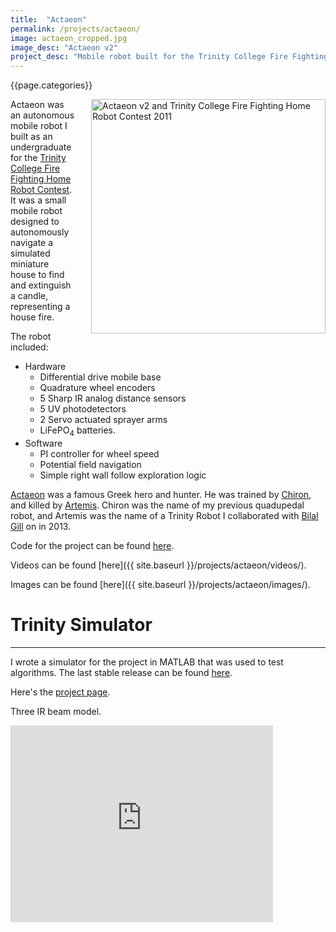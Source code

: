```yaml
---
title:  "Actaeon"
permalink: /projects/actaeon/
image: actaeon_cropped.jpg
image_desc: "Actaeon v2"
project_desc: "Mobile robot built for the Trinity College Fire Fighting Home Robot Contest."
---
```


{{page.categories}}

<img style="float: right; padding: 0px 0px 0px 25px" 
     src="{{site.baseurl}}/_projects/actaeon/actaeon_cropped.jpg" 
     alt="Actaeon v2 and Trinity College Fire Fighting Home Robot Contest 2011"
     width="375">

Actaeon was an autonomous mobile robot I built as an undergraduate for the
[Trinity College Fire Fighting Home Robot Contest](http://www.trincoll.edu/events/robot/).
It was a small mobile robot designed to autonomously navigate a simulated miniature house to 
find and extinguish a candle, representing a house fire.

The robot included:  

 - Hardware
    - Differential drive mobile base
    - Quadrature wheel encoders
    - 5 Sharp IR analog distance sensors
    - 5 UV photodetectors
    - 2 Servo actuated sprayer arms
    - LiFePO<sub>4</sub> batteries.
  - Software
    - PI controller for wheel speed
    - Potential field navigation
    - Simple right wall follow exploration logic

[Actaeon](https://en.wikipedia.org/wiki/Actaeon) was a famous Greek hero and hunter.
He was trained by [Chiron](https://en.wikipedia.org/wiki/Chiron), and killed by [Artemis](https://en.wikipedia.org/wiki/Artemis).
Chiron was the name of my previous quadupedal robot, and Artemis was the name of a Trinity Robot 
I collaborated with [Bilal Gill](https://www.linkedin.com/in/bilal-gill-4a30b058) on in 2013.

Code for the project can be found [here](https://github.com/griswaldbrooks/Actaeon-Project).


Videos can be found [here]({{ site.baseurl }}/projects/actaeon/videos/).

Images can be found [here]({{ site.baseurl }}/projects/actaeon/images/).

# Trinity Simulator
---

I wrote a simulator for the project in MATLAB that was used to test algorithms.
The last stable release can be found [here](https://github.com/griswaldbrooks/TrinitySimulator/tree/master/Stable%20Release%202.0).

Here's the [project page]({{site.baseurl}}/projects/trinity_simulator).

Three IR beam model.
<iframe width="420" height="315" src="https://www.youtube.com/embed/_f_l_9nRHDo" frameborder="0" allowfullscreen></iframe>